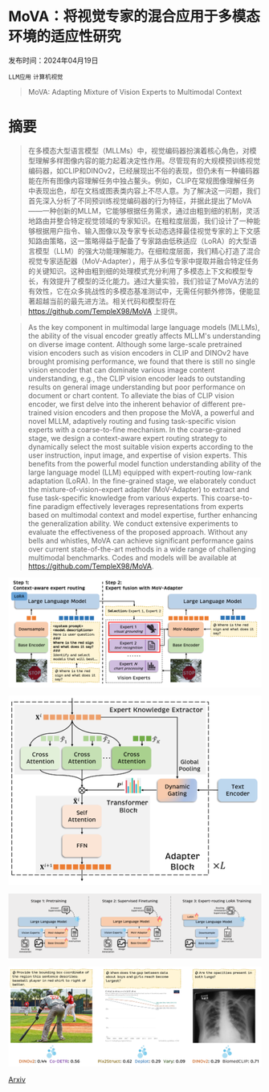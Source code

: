 # MoVA：将视觉专家的混合应用于多模态环境的适应性研究

发布时间：2024年04月19日

`LLM应用` `计算机视觉`

> MoVA: Adapting Mixture of Vision Experts to Multimodal Context

# 摘要

> 在多模态大型语言模型（MLLMs）中，视觉编码器扮演着核心角色，对模型理解多样图像内容的能力起着决定性作用。尽管现有的大规模预训练视觉编码器，如CLIP和DINOv2，已经展现出不俗的表现，但仍未有一种编码器能在所有图像内容理解任务中独占鳌头。例如，CLIP在常规图像理解任务中表现出色，却在文档或图表类内容上不尽人意。为了解决这一问题，我们首先深入分析了不同预训练视觉编码器的行为特征，并据此提出了MoVA——一种创新的MLLM，它能够根据任务需求，通过由粗到细的机制，灵活地路由并整合特定视觉领域的专家知识。在粗粒度层面，我们设计了一种能够根据用户指令、输入图像以及专家专长动态选择最佳视觉专家的上下文感知路由策略，这一策略得益于配备了专家路由低秩适应（LoRA）的大型语言模型（LLM）的强大功能理解能力。在细粒度层面，我们精心打造了混合视觉专家适配器（MoV-Adapter），用于从多位专家中提取并融合特定任务的关键知识。这种由粗到细的处理模式充分利用了多模态上下文和模型专长，有效提升了模型的泛化能力。通过大量实验，我们验证了MoVA方法的有效性，它在众多挑战性的多模态基准测试中，无需任何额外修饰，便能显著超越当前的最先进方法。相关代码和模型将在 https://github.com/TempleX98/MoVA 上提供。

> As the key component in multimodal large language models (MLLMs), the ability of the visual encoder greatly affects MLLM's understanding on diverse image content. Although some large-scale pretrained vision encoders such as vision encoders in CLIP and DINOv2 have brought promising performance, we found that there is still no single vision encoder that can dominate various image content understanding, e.g., the CLIP vision encoder leads to outstanding results on general image understanding but poor performance on document or chart content. To alleviate the bias of CLIP vision encoder, we first delve into the inherent behavior of different pre-trained vision encoders and then propose the MoVA, a powerful and novel MLLM, adaptively routing and fusing task-specific vision experts with a coarse-to-fine mechanism. In the coarse-grained stage, we design a context-aware expert routing strategy to dynamically select the most suitable vision experts according to the user instruction, input image, and expertise of vision experts. This benefits from the powerful model function understanding ability of the large language model (LLM) equipped with expert-routing low-rank adaptation (LoRA). In the fine-grained stage, we elaborately conduct the mixture-of-vision-expert adapter (MoV-Adapter) to extract and fuse task-specific knowledge from various experts. This coarse-to-fine paradigm effectively leverages representations from experts based on multimodal context and model expertise, further enhancing the generalization ability. We conduct extensive experiments to evaluate the effectiveness of the proposed approach. Without any bells and whistles, MoVA can achieve significant performance gains over current state-of-the-art methods in a wide range of challenging multimodal benchmarks. Codes and models will be available at https://github.com/TempleX98/MoVA.

![MoVA：将视觉专家的混合应用于多模态环境的适应性研究](../../../paper_images/2404.13046/x1.png)

![MoVA：将视觉专家的混合应用于多模态环境的适应性研究](../../../paper_images/2404.13046/x2.png)

![MoVA：将视觉专家的混合应用于多模态环境的适应性研究](../../../paper_images/2404.13046/x3.png)

![MoVA：将视觉专家的混合应用于多模态环境的适应性研究](../../../paper_images/2404.13046/x4.png)

[Arxiv](https://arxiv.org/abs/2404.13046)